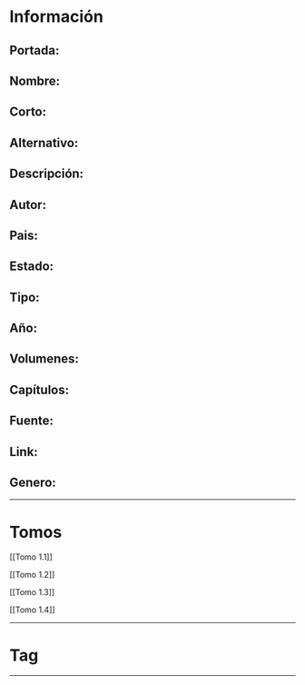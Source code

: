 
# Información

## Portada:


## Nombre:


## Corto:


## Alternativo:


## Descripción:


## Autor:


## Pais:


## Estado:


## Tipo:


## Año:


## Volumenes:


## Capítulos:


## Fuente:


## Link:


## Genero:


---

# Tomos

[[Tomo 1.1]]

[[Tomo 1.2]]

[[Tomo 1.3]]

[[Tomo 1.4]]

---
# Tag


---
